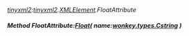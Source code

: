 _[tinyxml2](../../modules/tinyxml2/tinyxml2-module.md):[tinyxml2](../../modules/tinyxml2/tinyxml2-module.md).[XMLElement](../../modules/tinyxml2/tinyxml2-xmlelement.md).FloatAttribute_
##### Method FloatAttribute:[Float](../../modules/wonkey/wonkey-types-float.md)( name:[wonkey.types.Cstring](../../modules/wonkey/wonkey-types-cstring.md) )
